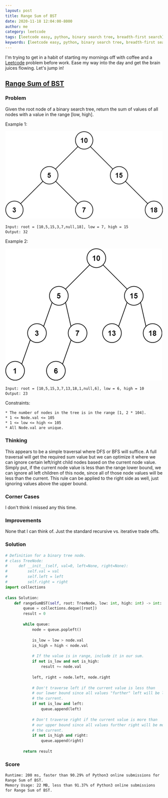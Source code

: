 ```yaml
---
layout: post
title: Range Sum of BST
date: 2020-11-18 12:04:00-8000
author: me
category: leetcode
tags: [leetcode easy, python, binary search tree, breadth-first search]
keywords: [leetcode easy, python, binary search tree, breadth-first search]
---
```


I'm trying to get in a habit of starting my mornings off with coffee and a [Leetcode](https://leetcode.com/) problem before work. Ease my way into the day and get the brain juices flowing. Let's jump in!

## [Range Sum of BST](https://leetcode.com/problems/range-sum-of-bst/)

### Problem

Given the root node of a binary search tree, return the sum of values of all nodes with a value in the range [low, high].

Example 1:

![Example 1](/assets/images/posts/bst1.jpg)

```
Input: root = [10,5,15,3,7,null,18], low = 7, high = 15
Output: 32
```

Example 2:

![Example 2](/assets/images/posts/bst2.jpg)

```
Input: root = [10,5,15,3,7,13,18,1,null,6], low = 6, high = 10
Output: 23
```

Constraints:

```
* The number of nodes in the tree is in the range [1, 2 * 104].
* 1 <= Node.val <= 105
* 1 <= low <= high <= 105
* All Node.val are unique.
```


### Thinking

This appears to be a simple traversal where DFS or BFS will suffice. A full traversal will get the required sum value but we can optimize it where we can ignore certain left/right child nodes based on the current node value. Simply put, if the current node value is less than the range lower bound, we can ignore all left children of this node, since all of those node values will be less than the current. This rule can be applied to the right side as well, just ignoring values above the upper bound.

### Corner Cases

I don't think I missed any this time.

### Improvements

None that I can think of. Just the standard recursive vs. iterative trade offs.

### Solution

```python
# Definition for a binary tree node.
# class TreeNode:
#     def __init__(self, val=0, left=None, right=None):
#         self.val = val
#         self.left = left
#         self.right = right
import collections

class Solution:
    def rangeSumBST(self, root: TreeNode, low: int, high: int) -> int:
        queue = collections.deque([root])
        result = 0

        while queue:
            node = queue.popleft()

            is_low = low > node.val
            is_high = high < node.val

            # If the value is in range, include it in our sum.
            if not is_low and not is_high:
                result += node.val

            left, right = node.left, node.right

            # Don't traverse left if the current value is less than
            # our lower bound since all values "further" left will be less than
            # the current.
            if not is_low and left:
                queue.append(left)

            # Don't traverse right if the current value is more than
            # our upper bound since all values further right will be more than
            # the current.
            if not is_high and right:
                queue.append(right)

        return result
```

### Score

```
Runtime: 200 ms, faster than 90.29% of Python3 online submissions for Range Sum of BST.
Memory Usage: 22 MB, less than 91.37% of Python3 online submissions for Range Sum of BST.
```